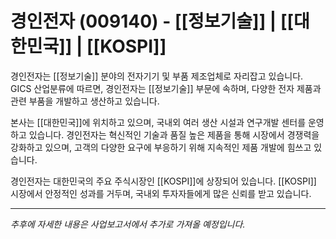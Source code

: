 # 경인전자 (009140) - [[정보기술]] | [[대한민국]] | [[KOSPI]]

경인전자는 [[정보기술]] 분야의 전자기기 및 부품 제조업체로 자리잡고 있습니다. GICS 산업분류에 따르면, 경인전자는 [[정보기술]] 부문에 속하며, 다양한 전자 제품과 관련 부품을 개발하고 생산하고 있습니다.

본사는 [[대한민국]]에 위치하고 있으며, 국내외 여러 생산 시설과 연구개발 센터를 운영하고 있습니다. 경인전자는 혁신적인 기술과 품질 높은 제품을 통해 시장에서 경쟁력을 강화하고 있으며, 고객의 다양한 요구에 부응하기 위해 지속적인 제품 개발에 힘쓰고 있습니다.

경인전자는 대한민국의 주요 주식시장인 [[KOSPI]]에 상장되어 있습니다. [[KOSPI]] 시장에서 안정적인 성과를 거두며, 국내외 투자자들에게 많은 신뢰를 받고 있습니다.

---

*추후에 자세한 내용은 사업보고서에서 추가로 가져올 예정입니다.*